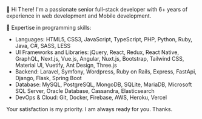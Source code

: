 👋 Hi There! I'm a passionate senior full-stack developer with 6+ years of experience in web development and Mobile development.

🌱 Expertise in programming skills:
- Languages: HTML5, CSS3, JavaScript, TypeScript, PHP, Python, Ruby, Java, C#, SASS, LESS
- UI Frameworks and Libraries: jQuery, React, Redux, React Native, GraphQL, Next.js, Vue.js, Angular, Nuxt.js, Bootstrap, Tailwind CSS, Material UI, Vuetify, Ant Design, Three.js
- Backend: Laravel, Symfony, Wordpress, Ruby on Rails, Express, FastApi, Django, Flask, Spring Boot
- Database: MySQL, PostgreSQL, MongoDB, SQLite, MariaDB, Microsoft SQL Server, Oracle Database, Cassandra, Elasticsearch
- DevOps & Cloud: Git, Docker, Firebase, AWS, Heroku, Vercel


Your satisfaction is my priority. I am always ready for you.
Thanks.

<!---
cappedapollo/cappedapollo is a ✨ special ✨ repository because its `README.md` (this file) appears on your GitHub profile.
You can click the Preview link to take a look at your changes. - Testing: Jest, Cypress, Enzyme, Mocha
--->
